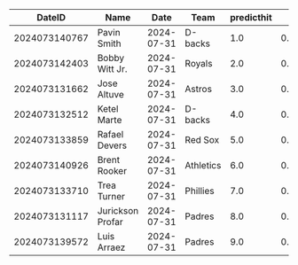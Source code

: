DateID         |  Name              |  Date        |  Team       |  predicthit  |  predicthitproba     |  hitbool  |  Last7DaysAVG  |  Last15DaysAVG  |  Last30DaysAVG
---------------|--------------------|--------------|-------------|--------------|----------------------|-----------|----------------|-----------------|---------------
2024073140767  |  Pavin Smith       |  2024-07-31  |  D-backs    |  1.0         |  0.6779331328184648  |  False    |  0.667         |  0.667          |  0.667
2024073142403  |  Bobby Witt Jr.    |  2024-07-31  |  Royals     |  2.0         |  0.6466238858990372  |  False    |  0.458         |  0.558          |  0.483
2024073131662  |  Jose Altuve       |  2024-07-31  |  Astros     |  3.0         |  0.6248767158853086  |  False    |  0.4           |  0.341          |  0.33
2024073132512  |  Ketel Marte       |  2024-07-31  |  D-backs    |  4.0         |  0.6203555236388778  |  False    |  0.474         |  0.395          |  0.363
2024073133859  |  Rafael Devers     |  2024-07-31  |  Red Sox    |  5.0         |  0.6126443133338372  |  False    |  0.522         |  0.349          |  0.348
2024073140926  |  Brent Rooker      |  2024-07-31  |  Athletics  |  6.0         |  0.6099415150419415  |  False    |  0.375         |  0.333          |  0.41
2024073133710  |  Trea Turner       |  2024-07-31  |  Phillies   |  7.0         |  0.6096957800349738  |  False    |  0.143         |  0.167          |  0.292
2024073131117  |  Jurickson Profar  |  2024-07-31  |  Padres     |  8.0         |  0.6089751471961515  |  False    |  0.348         |  0.275          |  0.256
2024073139572  |  Luis Arraez       |  2024-07-31  |  Padres     |  9.0         |  0.6078164816895208  |  False    |  0.304         |  0.3            |  0.284
